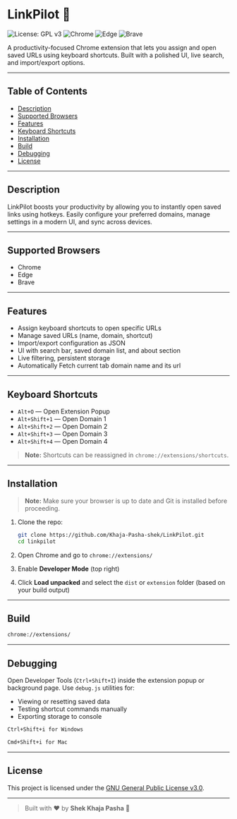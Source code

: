 # LinkPilot 🔗

![License: GPL v3](https://img.shields.io/badge/License-GPLv3-blue.svg)
![Chrome](https://img.shields.io/badge/browser-Chrome-brightgreen)
![Edge](https://img.shields.io/badge/browser-Edge-blue)
![Brave](https://img.shields.io/badge/browser-Brave-orange)

A productivity-focused Chrome extension that lets you assign and open saved URLs using keyboard shortcuts. Built with a polished UI, live search, and import/export options.

---

## Table of Contents

- [Description](#description)
- [Supported Browsers](#supported-browsers)
- [Features](#features)
- [Keyboard Shortcuts](#keyboard-shortcuts)
- [Installation](#installation)
- [Build](#build)
- [Debugging](#debugging)
- [License](#license)

---

## Description

LinkPilot boosts your productivity by allowing you to instantly open saved links using hotkeys. Easily configure your preferred domains, manage settings in a modern UI, and sync across devices.

---

## Supported Browsers

- Chrome
- Edge
- Brave

---

## Features

- Assign keyboard shortcuts to open specific URLs
- Manage saved URLs (name, domain, shortcut)
- Import/export configuration as JSON
- UI with search bar, saved domain list, and about section
- Live filtering, persistent storage
- Automatically Fetch current tab domain name and its url

---

## Keyboard Shortcuts

- `Alt+O` — Open Extension Popup  
- `Alt+Shift+1` — Open Domain 1  
- `Alt+Shift+2` — Open Domain 2  
- `Alt+Shift+3` — Open Domain 3  
- `Alt+Shift+4` — Open Domain 4  

> **Note:** Shortcuts can be reassigned in `chrome://extensions/shortcuts`.

---

## Installation

> **Note:** Make sure your browser is up to date and Git is installed before proceeding.

1. Clone the repo:
   ```bash
   git clone https://github.com/Khaja-Pasha-shek/LinkPilot.git
   cd linkpilot
   ```

2. Open Chrome and go to `chrome://extensions/`

3. Enable **Developer Mode** (top right)

4. Click **Load unpacked** and select the `dist` or `extension` folder (based on your build output)

---

## Build

```bash
chrome://extensions/
```

---

## Debugging

Open Developer Tools (`Ctrl+Shift+I`) inside the extension popup or background page. Use `debug.js` utilities for:

- Viewing or resetting saved data
- Testing shortcut commands manually
- Exporting storage to console

```bash
Ctrl+Shift+i for Windows
```
```bash
Cmd+Shift+i for Mac
```
---

## License

This project is licensed under the [GNU General Public License v3.0](./LICENSE).

---

> Built with ❤️ by **Shek Khaja Pasha** 🚀


